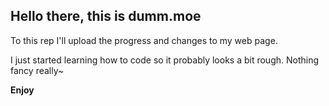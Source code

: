 ## Hello there, this is dumm.moe

To this rep I'll upload the progress and changes to my web page. 

I just started learning how to code so it probably looks a bit rough.
Nothing fancy really~

**Enjoy**